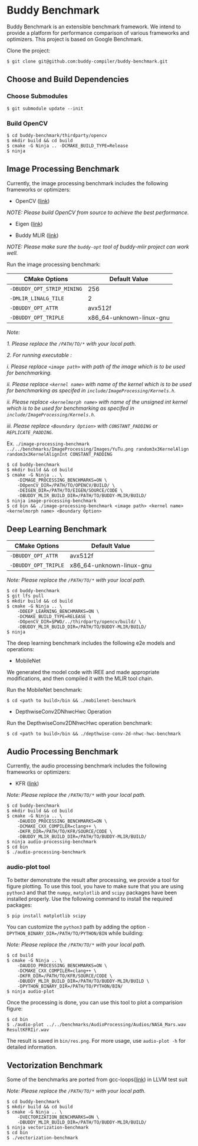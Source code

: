 # Buddy Benchmark

Buddy Benchmark is an extensible benchmark framework. 
We intend to provide a platform for performance comparison of various frameworks and optimizers.
This project is based on Google Benchmark. 

Clone the project:

```
$ git clone git@github.com:buddy-compiler/buddy-benchmark.git
```

## Choose and Build Dependencies

###  Choose Submodules

```
$ git submodule update --init
```

### Build OpenCV

```
$ cd buddy-benchmark/thirdparty/opencv
$ mkdir build && cd build
$ cmake -G Ninja .. -DCMAKE_BUILD_TYPE=Release
$ ninja
```

## Image Processing Benchmark

Currently, the image processing benchmark includes the following frameworks or optimizers:

- OpenCV ([link](https://docs.opencv.org/4.x/d7/d9f/tutorial_linux_install.html))

*NOTE: Please build OpenCV from source to achieve the best performance.*

- Eigen ([link](https://eigen.tuxfamily.org/index.php?title=Main_Page))

- Buddy MLIR ([link](https://github.com/buddy-compiler/buddy-mlir))

*NOTE: Please make sure the `buddy-opt` tool of buddy-mlir project can work well.*

Run the image processing benchmark:

| CMake Options  | Default Value |
| -------------- | ------------- |
| `-DBUDDY_OPT_STRIP_MINING`  | 256  |
| `-DMLIR_LINALG_TILE`  | 2  |
| `-DBUDDY_OPT_ATTR`  | avx512f  |
| `-DBUDDY_OPT_TRIPLE`  | x86_64-unknown-linux-gnu  |

*Note:*

*1. Please replace the `/PATH/TO/*` with your local path.*

*2. For running executable :*

*i. Please replace `<image path>` with path of the image which is to be used for*
*benchmarking.*

*ii. Please replace `<kernel name>` with name of the kernel which is to be used for*
*benchmarking as specifed in `include/ImageProcessing/Kernels.h`.*

*ii. Please replace `<kernelmorph name>` with name of the unsigned int kernel which is to be used for*
*benchmarking as specifed in `include/ImageProcessing/Kernels.h`.*

*iii. Please replace `<Boundary Option>` with `CONSTANT_PADDING` or `REPLICATE_PADDING`.*

Ex. `./image-processing-benchmark ../../benchmarks/ImageProcessing/Images/YuTu.png random3x3KernelAlign random3x3KernelAlignInt CONSTANT_PADDING`
```
$ cd buddy-benchmark
$ mkdir build && cd build
$ cmake -G Ninja .. \
    -DIMAGE_PROCESSING_BENCHMARKS=ON \
    -DOpenCV_DIR=/PATH/TO/OPENCV/BUILD/ \
    -DEIGEN_DIR=/PATH/TO/EIGEN/SOURCE/CODE \
    -DBUDDY_MLIR_BUILD_DIR=/PATH/TO/BUDDY-MLIR/BUILD/
$ ninja image-processing-benchmark
$ cd bin && ./image-processing-benchmark <image path> <kernel name> <kernelmorph name> <Boundary Option>
```

## Deep Learning Benchmark

| CMake Options  | Default Value |
| -------------- | ------------- |
| `-DBUDDY_OPT_ATTR`  | avx512f  |
| `-DBUDDY_OPT_TRIPLE`  | x86_64-unknown-linux-gnu  |

*Note: Please replace the `/PATH/TO/*` with your local path.*

```
$ cd buddy-benchmark
$ git lfs pull
$ mkdir build && cd build
$ cmake -G Ninja .. \
    -DDEEP_LEARNING_BENCHMARKS=ON \
    -DCMAKE_BUILD_TYPE=RELEASE \
    -DOpenCV_DIR=$PWD/../thirdparty/opencv/build/ \
    -DBUDDY_MLIR_BUILD_DIR=/PATH/TO/BUDDY-MLIR/BUILD/
$ ninja
```

The deep learning benchmark includes the following e2e models and operations:

- MobileNet

We generated the model code with IREE and made appropriate modifications, and then compiled it with the MLIR tool chain.

Run the MobileNet benchmark:

```
$ cd <path to build>/bin && ./mobilenet-benchmark
```

- DepthwiseConv2DNhwcHwc Operation

Run the DepthwiseConv2DNhwcHwc operation benchmark:

```
$ cd <path to build>/bin && ./depthwise-conv-2d-nhwc-hwc-benchmark
```

## Audio Processing Benchmark

Currently, the audio processing benchmark includes the following frameworks or optimizers:

- KFR ([link](https://github.com/kfrlib/kfr))

*Note: Please replace the `/PATH/TO/*` with your local path.*

```
$ cd buddy-benchmark
$ mkdir build && cd build
$ cmake -G Ninja .. \
    -DAUDIO_PROCESSING_BENCHMARKS=ON \
    -DCMAKE_CXX_COMPILER=clang++ \
    -DKFR_DIR=/PATH/TO/KFR/SOURCE/CODE \
    -DBUDDY_MLIR_BUILD_DIR=/PATH/TO/BUDDY-MLIR/BUILD/
$ ninja audio-processing-benchmark
$ cd bin
$ ./audio-processing-benchmark
```

### audio-plot tool

To better demonstrate the result after processing, we provide a tool for figure plotting. To use this tool, you have to make sure that you are using `python3` and that the `numpy`, `matplotlib` and `scipy` packages have been installed properly. Use the following command to install the required packages:

```
$ pip install matplotlib scipy
```

You can customize the `python3` path by adding the option `-DPYTHON_BINARY_DIR=/PATH/TO/PYTHON/BIN` while building:

*Note: Please replace the `/PATH/TO/*` with your local path.*

```
$ cd build
$ cmake -G Ninja .. \
    -DAUDIO_PROCESSING_BENCHMARKS=ON \
    -DCMAKE_CXX_COMPILER=clang++ \
    -DKFR_DIR=/PATH/TO/KFR/SOURCE/CODE \
    -DBUDDY_MLIR_BUILD_DIR=/PATH/TO/BUDDY-MLIR/BUILD \
    -DPYTHON_BINARY_DIR=/PATH/TO/PYTHON/BIN/
$ ninja audio-plot
```

Once the processing is done, you can use this tool to plot a comparision figure:

```
$ cd bin
$ ./audio-plot ../../benchmarks/AudioProcessing/Audios/NASA_Mars.wav ResultKFRIir.wav
```

The result is saved in `bin/res.png`. For more usage, use `audio-plot -h` for detailed information.

## Vectorization Benchmark

Some of the benchmarks are ported from gcc-loops([link](https://github.com/llvm/llvm-test-suite/blob/main/SingleSource/UnitTests/Vectorizer/gcc-loops.cpp)) in LLVM test suit

*Note: Please replace the `/PATH/TO/*` with your local path.*

```
$ cd buddy-benchmark
$ mkdir build && cd build
$ cmake -G Ninja .. \
    -DVECTORIZATION_BENCHMARKS=ON \
    -DBUDDY_MLIR_BUILD_DIR=/PATH/TO/BUDDY-MLIR/BUILD/
$ ninja vectorization-benchmark
$ cd bin
$ ./vectorization-benchmark
```
